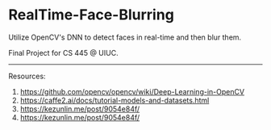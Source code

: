 # RealTime-Face-Blurring
Utilize OpenCV's DNN to detect faces in real-time and then blur them.

Final Project for CS 445 @ UIUC.

----------------------------------------------------------------------------------

Resources:
1. https://github.com/opencv/opencv/wiki/Deep-Learning-in-OpenCV
2. https://caffe2.ai/docs/tutorial-models-and-datasets.html
3. https://kezunlin.me/post/9054e84f/
4. https://kezunlin.me/post/9054e84f/
